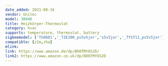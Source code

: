 ```yaml
---
date_added: 2021-08-16
vendor: Unitec
model: 30946
title: Heizkörper-Thermostat
category: hvac
supports: temperature, thermostat, battery
zigbeemodel: ['TS0601','_TZE200_ps5v5jor','s5v5jor','_TYST11_ps5v5jor']
compatible: [z2m,zha]
mlink: 
link: https://www.amazon.de/dp/B08TMY8S2D/
link2: https://www.amazon.co.uk/dp/B08TMY8S2D
---
```


